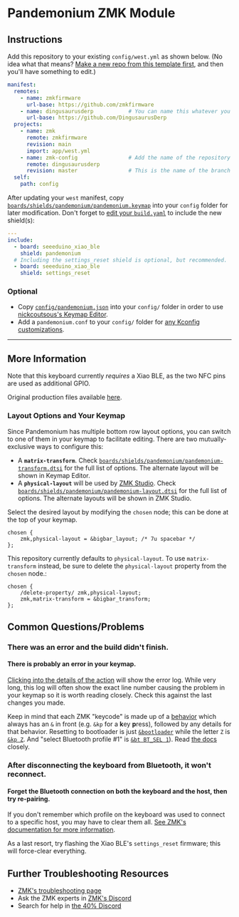 # Pandemonium ZMK Module

## Instructions

Add this repository to your existing `config/west.yml` as shown below. (No idea what that means? [Make a new repo from this template first](https://github.com/zmkfirmware/unified-zmk-config-template), and then you'll have something to edit.)

```yaml
manifest:
  remotes:
    - name: zmkfirmware
      url-base: https://github.com/zmkfirmware
    - name: dingusaurusderp           # You can name this whatever you like; just make sure the "remote" below matches.
      url-base: https://github.com/DingusaurusDerp
  projects:
    - name: zmk
      remote: zmkfirmware
      revision: main
      import: app/west.yml
    - name: zmk-config                # Add the name of the repository as a project.
      remote: dingusaurusderp
      revision: master                # This is the name of the branch you want to use.
  self:
    path: config
```

After updating your `west` manifest, copy [`boards/shields/pandemonium/pandemonium.keymap`](boards/shields/pandemonium/pandemonium.keymap) into your `config` folder for later modification. Don't forget to [edit your `build.yaml`](https://zmk.dev/docs/customization#building-additional-keyboards) to include the new shield(s):

```yaml
---
include:
  - board: seeeduino_xiao_ble
    shield: pandemonium
  # Including the settings_reset shield is optional, but recommended.
  - board: seeeduino_xiao_ble
    shield: settings_reset
```

### Optional

- Copy [`config/pandemonium.json`](config/pandemonium.json) into your `config/` folder in order to use [nickcoutsous's Keymap Editor](https://nickcoutsous.github.io/keymap-editor).
- Add a `pandemonium.conf` to your `config/` folder for [any Kconfig customizations](https://zmk.dev/docs/config#kconfig-files).

---

## More Information

Note that this keyboard currently *requires* a Xiao BLE, as the two NFC pins are used as additional GPIO.

Original production files available [here](https://github.com/calvin-mcd/pandemonium/tree/0ebd15b3f84ab01ea783c1a32927fb8e13194ffd).

### Layout Options and Your Keymap

Since Pandemonium has multiple bottom row layout options, you can switch to one of them in your keymap to facilitate editing. There are two mutually-exclusive ways to configure this:

- A **`matrix-transform`**. Check [`boards/shields/pandemonium/pandemonium-transform.dtsi`](boards/shields/pandemonium/pandemonium-transform.dtsi) for the full list of options. The alternate layout will be shown in Keymap Editor.
- A **`physical-layout`** will be used by [ZMK Studio](https://github.com/zmkfirmware/zmk-studio). Check [`boards/shields/pandemonium/pandemonium-layout.dtsi`](boards/shields/pandemonium/pandemonium-layout.dtsi) for the full list of options. The alternate layouts will be shown in ZMK Studio.

Select the desired layout by modifying the `chosen` node; this can be done at the top of your keymap.

```dts
chosen {
    zmk,physical-layout = &bigbar_layout; /* 7u spacebar */
};
```

This repository currently defaults to `physical-layout`. To use `matrix-transform` instead, be sure to delete the `physical-layout` property from the `chosen` node.:

```dts
chosen {
    /delete-property/ zmk,physical-layout;
    zmk,matrix-transform = &bigbar_transform;
};
```

## Common Questions/Problems

### There was an error and the build didn't finish.

#### There is probably an error in your keymap.

[Clicking into the details of the action](https://docs.github.com/en/actions/quickstart#viewing-your-workflow-results) will show the error log. While very long, this log will often show the exact line number causing the problem in your keymap so it is worth reading closely. Check this against the last changes you made.

Keep in mind that each ZMK "keycode" is made up of a [behavior](https://zmk.dev/docs/features/keymaps#behaviors) which always has an `&` in front (e.g. `&kp` for a **k**ey **p**ress), followed by any details for that behavior.
Resetting to bootloader is just [`&bootloader`](https://zmk.dev/docs/behaviors/reset) while the letter `Z` is [`&kp Z`](https://zmk.dev/docs/behaviors/key-press). And "select Bluetooth profile #1" is [`&bt BT_SEL 1`](https://zmk.dev/docs/behaviors/bluetooth)). Read [the docs](https://zmk.dev/docs/) closely.

### After disconnecting the keyboard from Bluetooth, it won't reconnect.

#### Forget the Bluetooth connection on both the keyboard and the host, then try re-pairing.

If you don't remember which profile on the keyboard was used to connect to a specific host, you may have to clear them all. [See ZMK's documentation for more information](https://zmk.dev/docs/behaviors/bluetooth#bluetooth-pairing-and-profiles).

As a last resort, try flashing the Xiao BLE's `settings_reset` firmware; this will force-clear everything.

## Further Troubleshooting Resources

- [ZMK's troubleshooting page](https://zmk.dev/docs/troubleshooting)
- Ask the ZMK experts in [ZMK's Discord](https://zmk.dev/community/discord/invite)
- Search for help in [the 40% Discord](https://discord.gg/40percent)
